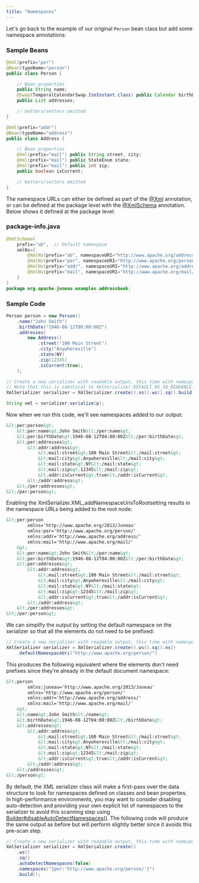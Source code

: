 ```yaml
---
title: "Namespaces"
---
```


Let's go back to the example of our original `Person` bean class but add some namespace annotations:
### Sample Beans


```java
@Xml(prefix="per")
@Bean(typeName="person")
public class Person {

    // Bean properties
    public String name;
    @Swap(TemporalCalendarSwap.IsoInstant.class) public Calendar birthDate;
    public List addresses;

    // Getters/setters omitted
}

@Xml(prefix="addr")
@Bean(typeName="address")
public class Address {

    // Bean properties
    @Xml(prefix="mail") public String street, city;
    @Xml(prefix="mail") public StateEnum state;
    @Xml(prefix="mail") public int zip;
    public boolean isCurrent;

    // Getters/setters omitted
}
```


The namespace URLs can either be defined as part of the [@Xml](../apidocs/org/apache/juneau/xml/annotation/Xml.html) annotation, or can be defined at the package level with the [@XmlSchema](../apidocs/org/apache/juneau/xml/annotation/XmlSchema.html) annotation.
Below shows it defined at the package level:
### package-info.java


```java
@XmlSchema(
    prefix="ab",  // Default namespace
    xmlNs={
        @XmlNs(prefix="ab", namespaceURI="http://www.apache.org/addressBook/"),
        @XmlNs(prefix="per", namespaceURI="http://www.apache.org/person/"),
        @XmlNs(prefix="addr", namespaceURI="http://www.apache.org/address/"),
        @XmlNs(prefix="mail", namespaceURI="http://www.apache.org/mail/")
    }
)
package org.apache.juneau.examples.addressbook;
```


### Sample Code


```java
Person person = new Person()
    .name("John Smith")
    .birthDate("1946-08-12T00:00:00Z")
    .addresses(
        new Address()
            .street("100 Main Street")
            .city("Anywhereville")
            .state(NY)
            .zip(12345)
            .isCurrent(true);
    );

// Create a new serializer with readable output, this time with namespaces enabled.
// Note that this is identical to XmlSerializer.DEFAULT_NS_SQ_READABLE.
XmlSerializer serializer = XmlSerializer.create().ns().ws().sq().build();

String xml = serializer.serialize(p);
```


Now when we run this code, we'll see namespaces added to our output:

```xml
&lt;per:person&gt;
    &lt;per:name&gt;John Smith&lt;/per:name&gt;
    &lt;per:birthDate&gt;1946-08-12T04:00:00Z&lt;/per:birthDate&gt;
    &lt;per:addresses&gt;
        &lt;addr:address&gt;
            &lt;mail:street&gt;100 Main Street&lt;/mail:street&gt;
            &lt;mail:city&gt;Anywhereville&lt;/mail:city&gt;
            &lt;mail:state&gt;NY&lt;/mail:state&gt;
            &lt;mail:zip&gt;12345&lt;/mail:zip&gt;
            &lt;addr:isCurrent&gt;true&lt;/addr:isCurrent&gt;
        &lt;/addr:address&gt;
    &lt;/per:addresses&gt;
&lt;/per:person&gt;
```


Enabling the XmlSerializer.XML_addNamespaceUrisToRootsetting results in the namespace URLs being added to the root node:

```xml
&lt;per:person
        xmlns='http://www.apache.org/2013/Juneau'
        xmlns:per='http://www.apache.org/person/'
        xmlns:addr='http://www.apache.org/address/'
        xmlns:mail='http://www.apache.org/mail/'
    &gt;
    &lt;per:name&gt;John Smith&lt;/per:name&gt;
    &lt;per:birthDate&gt;1946-08-12T04:00:00Z&lt;/per:birthDate&gt;
    &lt;per:addresses&gt;
        &lt;addr:address&gt;
            &lt;mail:street&gt;100 Main Street&lt;/mail:street&gt;
            &lt;mail:city&gt;Anywhereville&lt;/mail:city&gt;
            &lt;mail:state&gt;NY&lt;/mail:state&gt;
            &lt;mail:zip&gt;12345&lt;/mail:zip&gt;
            &lt;addr:isCurrent&gt;true&lt;/addr:isCurrent&gt;
        &lt;/addr:address&gt;
    &lt;/per:addresses&gt;
&lt;/per:person&gt;
```


We can simplify the output by setting the default namespace on the serializer so that all the elements do not need to be prefixed:

```java
// Create a new serializer with readable output, this time with namespaces enabled.
XmlSerializer serializer = XmlSerializer.create().ws().sq().ns()
    .defaultNamespaceUri("http://www.apache.org/person/")

```
This produces the following equivalent where the elements don't need prefixes since they're already in the default document namespace:

```xml
&lt;person
        xmlns:juneau='http://www.apache.org/2013/Juneau'
        xmlns='http://www.apache.org/person/'
        xmlns:addr='http://www.apache.org/address/'
        xmlns:mail='http://www.apache.org/mail/'
    &gt;
    &lt;name&gt;John Smith&lt;/name&gt;
    &lt;birthDate&gt;1946-08-12T04:00:00Z&lt;/birthDate&gt;
    &lt;addresses&gt;
        &lt;addr:address&gt;
            &lt;mail:street&gt;100 Main Street&lt;/mail:street&gt;
            &lt;mail:city&gt;Anywhereville&lt;/mail:city&gt;
            &lt;mail:state&gt;NY&lt;/mail:state&gt;
            &lt;mail:zip&gt;12345&lt;/mail:zip&gt;
            &lt;addr:isCurrent&gt;true&lt;/addr:isCurrent&gt;
        &lt;/addr:address&gt;
    &lt;/addresses&gt;
&lt;/person&gt;
```


By default, the XML serializer class will make a first-pass over the data structure to look for namespaces defined on classes and bean properties.
In high-performance environments, you may want to consider disabling auto-detection and providing your own explicit list of namespaces to the serializer to avoid this scanning step using [Builder#disableAutoDetectNamespaces()](../apidocs/org/apache/juneau/xml/XmlSerializer/Builder.html#disableAutoDetectNamespaces()).
The following code will produce the same output as before but will perform slightly better since it avoids this pre-scan step.

```java
// Create a new serializer with readable output, this time with namespaces enabled.
XmlSerializer serializer = XmlSerializer.create()
    .ws()
    .sq()
    .autoDetectNamespaces(false)
    .namespaces("{per:'http://www.apache.org/person/'}")
    .build();

```
